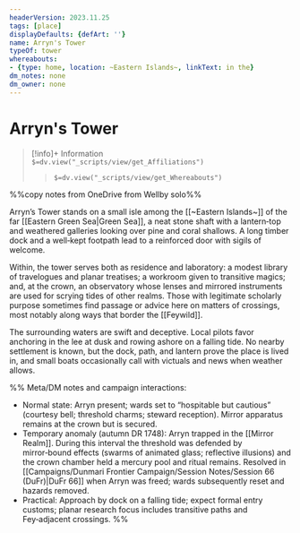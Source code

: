 ```yaml
---
headerVersion: 2023.11.25
tags: [place]
displayDefaults: {defArt: ''}
name: Arryn's Tower
typeOf: tower
whereabouts: 
- {type: home, location: ~Eastern Islands~, linkText: in the}
dm_notes: none
dm_owner: none
---
```

# Arryn's Tower
>[!info]+ Information  
> `$=dv.view("_scripts/view/get_Affiliations")`  
>> `$=dv.view("_scripts/view/get_Whereabouts")`

%%copy notes from OneDrive from Wellby solo%%

Arryn’s Tower stands on a small isle among the [[~Eastern Islands~]] of the far [[Eastern Green Sea|Green Sea]], a neat stone shaft with a lantern‑top and weathered galleries looking over pine and coral shallows. A long timber dock and a well‑kept footpath lead to a reinforced door with sigils of welcome.

Within, the tower serves both as residence and laboratory: a modest library of travelogues and planar treatises; a workroom given to transitive magics; and, at the crown, an observatory whose lenses and mirrored instruments are used for scrying tides of other realms. Those with legitimate scholarly purpose sometimes find passage or advice here on matters of crossings, most notably along ways that border the [[Feywild]].

The surrounding waters are swift and deceptive. Local pilots favor anchoring in the lee at dusk and rowing ashore on a falling tide. No nearby settlement is known, but the dock, path, and lantern prove the place is lived in, and small boats occasionally call with victuals and news when weather allows.

%%
Meta/DM notes and campaign interactions:
- Normal state: Arryn present; wards set to “hospitable but cautious” (courtesy bell; threshold charms; steward reception). Mirror apparatus remains at the crown but is secured.
- Temporary anomaly (autumn DR 1748): Arryn trapped in the [[Mirror Realm]]. During this interval the threshold was defended by mirror‑bound effects (swarms of animated glass; reflective illusions) and the crown chamber held a mercury pool and ritual remains. Resolved in [[Campaigns/Dunmari Frontier Campaign/Session Notes/Session 66 (DuFr)|DuFr 66]] when Arryn was freed; wards subsequently reset and hazards removed.
- Practical: Approach by dock on a falling tide; expect formal entry customs; planar research focus includes transitive paths and Fey‑adjacent crossings.
%%
